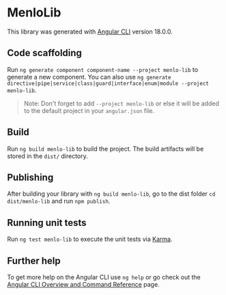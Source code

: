 # MenloLib

This library was generated with [Angular CLI](https://github.com/angular/angular-cli) version 18.0.0.

## Code scaffolding

Run `ng generate component component-name --project menlo-lib` to generate a new component. You can also use `ng generate directive|pipe|service|class|guard|interface|enum|module --project menlo-lib`.
> Note: Don't forget to add `--project menlo-lib` or else it will be added to the default project in your `angular.json` file. 

## Build

Run `ng build menlo-lib` to build the project. The build artifacts will be stored in the `dist/` directory.

## Publishing

After building your library with `ng build menlo-lib`, go to the dist folder `cd dist/menlo-lib` and run `npm publish`.

## Running unit tests

Run `ng test menlo-lib` to execute the unit tests via [Karma](https://karma-runner.github.io).

## Further help

To get more help on the Angular CLI use `ng help` or go check out the [Angular CLI Overview and Command Reference](https://angular.dev/tools/cli) page.
